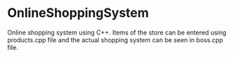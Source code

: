 # OnlineShoppingSystem
Online shopping system using C++.
Items of the store can be entered using products.cpp file and the actual shopping system can be seen in boss.cpp file.

